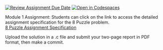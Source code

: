 [![Review Assignment Due Date](https://classroom.github.com/assets/deadline-readme-button-22041afd0340ce965d47ae6ef1cefeee28c7c493a6346c4f15d667ab976d596c.svg)](https://classroom.github.com/a/sMnEpb5i)
[![Open in Codespaces](https://classroom.github.com/assets/launch-codespace-2972f46106e565e64193e422d61a12cf1da4916b45550586e14ef0a7c637dd04.svg)](https://classroom.github.com/open-in-codespaces?assignment_repo_id=15395225)

Module 1 Assignment: Students can click on the link to access the detailed assignment specification for the 8 Puzzle problem. <br>
[8 Puzzle Assignment Specification](https://coursera.cs.princeton.edu/algs4/assignments/8puzzle/specification.php)

Upload the solution in a .c file and submit your two-page report in PDF format, then make a commit.
